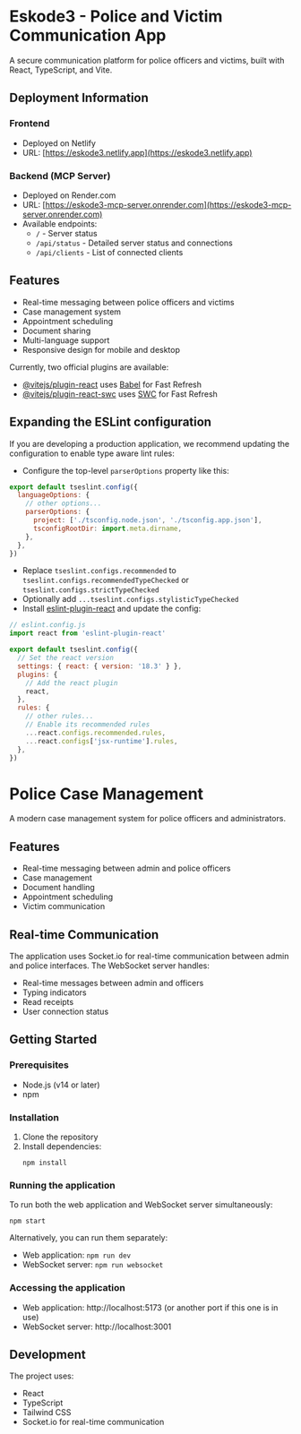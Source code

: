 # Eskode3 - Police and Victim Communication App

A secure communication platform for police officers and victims, built with React, TypeScript, and Vite.

## Deployment Information

### Frontend
- Deployed on Netlify
- URL: [https://eskode3.netlify.app](https://eskode3.netlify.app)

### Backend (MCP Server)
- Deployed on Render.com
- URL: [https://eskode3-mcp-server.onrender.com](https://eskode3-mcp-server.onrender.com)
- Available endpoints:
  - `/` - Server status
  - `/api/status` - Detailed server status and connections
  - `/api/clients` - List of connected clients

## Features
- Real-time messaging between police officers and victims
- Case management system
- Appointment scheduling
- Document sharing
- Multi-language support
- Responsive design for mobile and desktop

Currently, two official plugins are available:

- [@vitejs/plugin-react](https://github.com/vitejs/vite-plugin-react/blob/main/packages/plugin-react/README.md) uses [Babel](https://babeljs.io/) for Fast Refresh
- [@vitejs/plugin-react-swc](https://github.com/vitejs/vite-plugin-react-swc) uses [SWC](https://swc.rs/) for Fast Refresh

## Expanding the ESLint configuration

If you are developing a production application, we recommend updating the configuration to enable type aware lint rules:

- Configure the top-level `parserOptions` property like this:

```js
export default tseslint.config({
  languageOptions: {
    // other options...
    parserOptions: {
      project: ['./tsconfig.node.json', './tsconfig.app.json'],
      tsconfigRootDir: import.meta.dirname,
    },
  },
})
```

- Replace `tseslint.configs.recommended` to `tseslint.configs.recommendedTypeChecked` or `tseslint.configs.strictTypeChecked`
- Optionally add `...tseslint.configs.stylisticTypeChecked`
- Install [eslint-plugin-react](https://github.com/jsx-eslint/eslint-plugin-react) and update the config:

```js
// eslint.config.js
import react from 'eslint-plugin-react'

export default tseslint.config({
  // Set the react version
  settings: { react: { version: '18.3' } },
  plugins: {
    // Add the react plugin
    react,
  },
  rules: {
    // other rules...
    // Enable its recommended rules
    ...react.configs.recommended.rules,
    ...react.configs['jsx-runtime'].rules,
  },
})
```

# Police Case Management

A modern case management system for police officers and administrators.

## Features

- Real-time messaging between admin and police officers
- Case management
- Document handling
- Appointment scheduling
- Victim communication

## Real-time Communication

The application uses Socket.io for real-time communication between admin and police interfaces. The WebSocket server handles:

- Real-time messages between admin and officers
- Typing indicators
- Read receipts
- User connection status

## Getting Started

### Prerequisites

- Node.js (v14 or later)
- npm

### Installation

1. Clone the repository
2. Install dependencies:
   ```
   npm install
   ```

### Running the application

To run both the web application and WebSocket server simultaneously:

```
npm start
```

Alternatively, you can run them separately:

- Web application: `npm run dev`
- WebSocket server: `npm run websocket`

### Accessing the application

- Web application: http://localhost:5173 (or another port if this one is in use)
- WebSocket server: http://localhost:3001

## Development

The project uses:

- React
- TypeScript
- Tailwind CSS
- Socket.io for real-time communication
